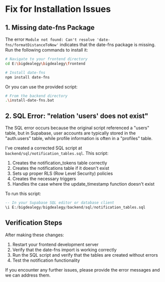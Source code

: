 # Fix for Installation Issues

## 1. Missing date-fns Package

The error `Module not found: Can't resolve 'date-fns/formatDistanceToNow'` indicates that the date-fns package is missing. Run the following commands to install it:

```bash
# Navigate to your frontend directory
cd E:\bigdealegy\bigdealegy\frontend

# Install date-fns
npm install date-fns
```

Or you can use the provided script:
```bash
# From the backend directory
.\install-date-fns.bat
```

## 2. SQL Error: "relation 'users' does not exist"

The SQL error occurs because the original script referenced a "users" table, but in Supabase, user accounts are typically stored in the "auth.users" table, while profile information is often in a "profiles" table.

I've created a corrected SQL script at `backend/sql/notification_tables.sql`. This script:

1. Creates the notification_tokens table correctly
2. Creates the notifications table if it doesn't exist
3. Sets up proper RLS (Row Level Security) policies
4. Creates the necessary triggers
5. Handles the case where the update_timestamp function doesn't exist

To run this script:

```sql
-- In your Supabase SQL editor or database client
\i E:/bigdealegy/bigdealegy/backend/sql/notification_tables.sql
```

## Verification Steps

After making these changes:

1. Restart your frontend development server
2. Verify that the date-fns import is working correctly
3. Run the SQL script and verify that the tables are created without errors
4. Test the notification functionality

If you encounter any further issues, please provide the error messages and we can address them.
